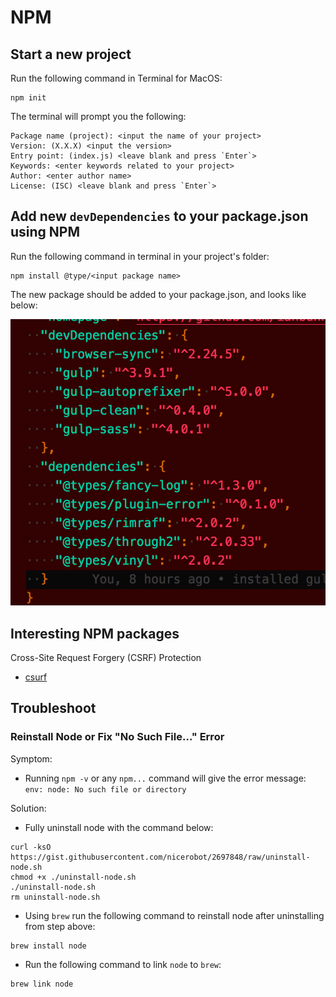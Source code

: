 # NPM

## Start a new project

Run the following command in Terminal for MacOS:

```shell
npm init
```

The terminal will prompt you the following:

```shell
Package name (project): <input the name of your project>
Version: (X.X.X) <input the version>
Entry point: (index.js) <leave blank and press `Enter`>
Keywords: <enter keywords related to your project>
Author: <enter author name>
License: (ISC) <leave blank and press `Enter`>
```

## Add new `devDependencies` to your package.json using NPM

Run the following command in terminal in your project's folder:

```shell
npm install @type/<input package name>
```

The new package should be added to your package.json, and looks like below:

![package-json-sample](/images/package-json-sample.png)

## Interesting NPM packages

Cross-Site Request Forgery (CSRF) Protection

- [csurf](https://www.npmjs.com/package/csurf)

## Troubleshoot

### Reinstall Node or Fix "No Such File..." Error

Symptom:

* Running `npm -v` or any `npm...` command will give the error message: `env: node: No such file or directory`

Solution:

* Fully uninstall node with the command below:

```shell
curl -ksO https://gist.githubusercontent.com/nicerobot/2697848/raw/uninstall-node.sh
chmod +x ./uninstall-node.sh
./uninstall-node.sh
rm uninstall-node.sh
```

* Using `brew` run the following command to reinstall node after uninstalling from step above:

```shell
brew install node
```

* Run the following command to link `node` to `brew`:

```shell
brew link node
```
